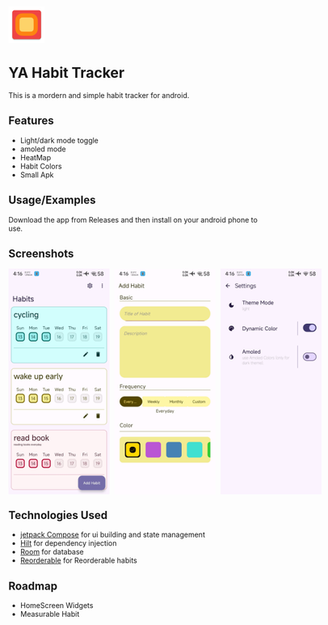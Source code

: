 
![Logo](https://raw.githubusercontent.com/zaved707/Yet-Another-Habit-Tracker/refs/heads/master/app/src/main/res/mipmap-hdpi/ic_launcher.webp)


# YA Habit Tracker

This is a mordern and simple habit tracker for android.


## Features

- Light/dark mode toggle
- amoled mode
- HeatMap
- Habit Colors
- Small Apk


## Usage/Examples

Download the app from Releases and then install on your android phone to use.


## Screenshots

<div style="display: flex; flex-direction: row; gap: 10px;">
  <img src="https://github.com/zaved707/Yet-Another-Habit-Tracker/blob/master/Media/ScreenShots/img.png?raw=true" alt="App Screenshot 1" width="200"/>
  <img src="https://github.com/zaved707/Yet-Another-Habit-Tracker/blob/master/Media/ScreenShots/img_1.png?raw=true" alt="App Screenshot 2" width="200"/>
  <img src="https://github.com/zaved707/Yet-Another-Habit-Tracker/blob/master/Media/ScreenShots/img_2.png?raw=true" alt="App Screenshot 3" width="200"/>
</div>



## Technologies Used
- [jetpack Compose](https://developer.android.com/compose) for ui building and state management
- [Hilt](https://developer.android.com/training/dependency-injection/hilt-android) for dependency injection
- [Room](https://developer.android.com/jetpack/androidx/releases/room) for database
- [Reorderable](https://github.com/Calvin-LL/Reorderable) for Reorderable habits
## Roadmap
- HomeScreen Widgets
- Measurable Habit
 
 




